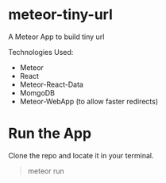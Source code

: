 # meteor-tiny-url

A Meteor App to build tiny url 

Technologies Used:

* Meteor
* React
* Meteor-React-Data
* MomgoDB
* Meteor-WebApp (to allow faster redirects)

# Run the App

Clone the repo and locate it in your terminal.

> meteor run